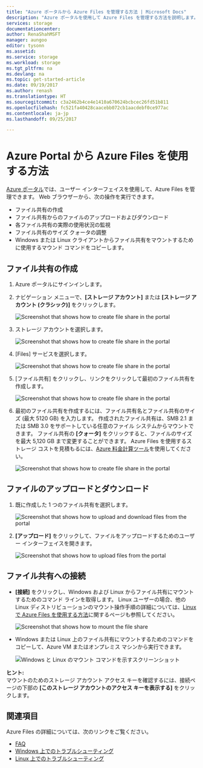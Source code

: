 ```yaml
---
title: "Azure ポータルから Azure Files を管理する方法 | Microsoft Docs"
description: "Azure ポータルを使用して Azure Files を管理する方法を説明します。"
services: storage
documentationcenter: 
author: RenaShahMSFT
manager: aungoo
editor: tysonn
ms.assetid: 
ms.service: storage
ms.workload: storage
ms.tgt_pltfrm: na
ms.devlang: na
ms.topic: get-started-article
ms.date: 09/19/2017
ms.author: renash
ms.translationtype: HT
ms.sourcegitcommit: c3a2462b4ce4e1410a670624bcbcec26fd51b811
ms.openlocfilehash: fc521fa40428caacebb072cb1aacdebf0ce977ac
ms.contentlocale: ja-jp
ms.lasthandoff: 09/25/2017

---
```


# <a name="how-to-use-azure-files-from-the-azure-portal"></a>Azure Portal から Azure Files を使用する方法
[Azure ポータル](https://portal.azure.com)では、ユーザー インターフェイスを使用して、Azure Files を管理できます。 Web ブラウザーから、次の操作を実行できます。

* ファイル共有の作成
* ファイル共有からのファイルのアップロードおよびダウンロード
* 各ファイル共有の実際の使用状況の監視
* ファイル共有のサイズ クォータの調整
* Windows または Linux クライアントからファイル共有をマウントするために使用するマウンド コマンドをコピーします。

## <a name="create-file-share"></a>ファイル共有の作成
1. Azure ポータルにサインインします。
2. ナビゲーション メニューで、**[ストレージ アカウント]** または **[ストレージ アカウント (クラシック)]** をクリックします。
    
    ![Screenshot that shows how to create file share in the portal](./media/storage-how-to-use-files-portal/use-files-portal-create-file-share1.png)

3. ストレージ アカウントを選択します。

    ![Screenshot that shows how to create file share in the portal](./media/storage-how-to-use-files-portal/use-files-portal-create-file-share2.png)

4. [Files] サービスを選択します。

    ![Screenshot that shows how to create file share in the portal](./media/storage-how-to-use-files-portal/use-files-portal-create-file-share3.png)

5. [ファイル共有] をクリックし、リンクをクリックして最初のファイル共有を作成します。

    ![Screenshot that shows how to create file share in the portal](./media/storage-how-to-use-files-portal/use-files-portal-create-file-share4.png)

6. 最初のファイル共有を作成するには、ファイル共有名とファイル共有のサイズ (最大 5120 GB) を入力します。 作成されたファイル共有は、SMB 2.1 または SMB 3.0 をサポートしている任意のファイル システムからマウントできます。 ファイル共有の **[クォータ]** をクリックすると、ファイルのサイズを最大 5,120 GB まで変更することができます。 Azure Files を使用するストレージ コストを見積もるには、[Azure 料金計算ツール](https://azure.microsoft.com/pricing/calculator/)を使用してください。

    ![Screenshot that shows how to create file share in the portal](./media/storage-how-to-use-files-portal/use-files-portal-create-file-share5.png)

## <a name="upload-and-download-files"></a>ファイルのアップロードとダウンロード
1. 既に作成した 1 つのファイル共有を選択します。

    ![Screenshot that shows how to upload and download files from the portal](./media/storage-how-to-use-files-portal/use-files-portal-upload-file1.png)

2. **[アップロード]** をクリックして、ファイルをアップロードするためのユーザー インターフェイスを開きます。

    ![Screenshot that shows how to upload files from the portal](./media/storage-how-to-use-files-portal/use-files-portal-upload-file2.png)

## <a name="connect-to-file-share"></a>ファイル共有への接続
-  **[接続]** をクリックし、Windows および Linux からファイル共有にマウントするためのコマンド ラインを取得します。 Linux ユーザーの場合、他の Linux ディストリビューションのマウント操作手順の詳細については、[Linux で Azure Files を使用する方法](../storage-how-to-use-files-linux.md)に関するページも参照してください。

    ![Screenshot that shows how to mount the file share](./media/storage-how-to-use-files-portal/use-files-portal-connect.png)
-  Windows または Linux 上のファイル共有にマウントするためのコマンドをコピーして、Azure VM またはオンプレミス マシンから実行できます。

    ![Windows と Linux のマウント コマンドを示すスクリーンショット](./media/storage-how-to-use-files-portal/use-files-portal-show-mount-commands.png)

**ヒント:**  
マウントのためのストレージ アカウント アクセス キーを確認するには、接続ページの下部の **[このストレージ アカウントのアクセス キーを表示する]** をクリックします。

## <a name="see-also"></a>関連項目
Azure Files の詳細については、次のリンクをご覧ください。

* [FAQ](../storage-files-faq.md)
* [Windows 上でのトラブルシューティング](storage-troubleshoot-windows-file-connection-problems.md)      
* [Linux 上でのトラブルシューティング](storage-troubleshoot-linux-file-connection-problems.md)    

